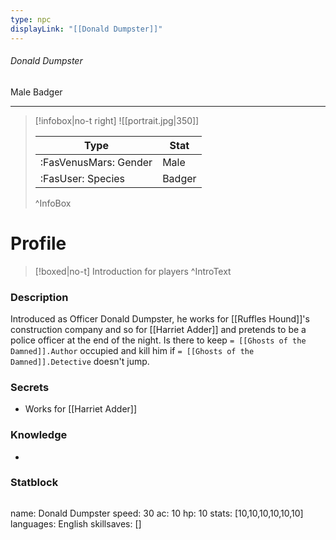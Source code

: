 ```yaml
---
type: npc
displayLink: "[[Donald Dumpster]]"
---
```


###### Donald Dumpster
<span class="sub2">Male Badger </span>
___

> [!infobox|no-t right]
> ![[portrait.jpg|350]]
>
> | Type | Stat |
> | ---- | ---- |
> | :FasVenusMars: Gender | Male |
> | :FasUser: Species | Badger |
>^InfoBox

# Profile

> [!boxed|no-t]
> Introduction for players
>^IntroText

### Description
Introduced as Officer Donald Dumpster, he works for ⁠[[Ruffles Hound]]'s construction company and so for ⁠[[Harriet Adder]] and pretends to be a police officer at the end of the night. Is there to keep ⁠`= [[Ghosts of the Damned]].Author` occupied and kill him if ⁠`= [[Ghosts of the Damned]].Detective` doesn't jump.

### Secrets
- Works for [[Harriet Adder]]

### Knowledge
- 

### Statblock
>```statblock
name: Donald Dumpster
speed: 30
ac: 10
hp: 10
stats: [10,10,10,10,10,10]
languages: English
skillsaves: []